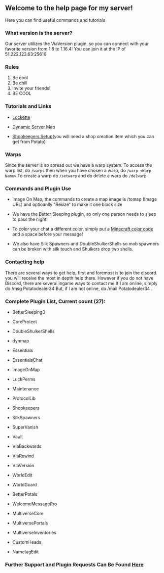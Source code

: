 ## Welcome to the help page for my server!

Here you can find useful commands and tutorials

### What version is the server?

Our server utilizes the ViaVersion plugin, so you can connect with your favorite version from 1.8 to 1.16.4! You can join it at the IP of 51.222.123.63:25616

### Rules

1. Be cool
2. Be chill
3. invite your friends!
4. BE COOL

### Tutorials and Links

- [Lockette](https://youtu.be/CVcU_ZPgF0E)

- [Dynamic Server Map](http://51.222.123.63:8123/)

- [Shopkeepers Setup](https://github.com/Shopkeepers/Shopkeepers-Wiki/wiki/Player-Shop-Setup)(you will need a shop creation item which you can get from Potato)

### Warps
Since the server is so spread out we have a warp system. To access the warp list, do ``/warps`` then when you have chosen a warp, do ``/warp <Warp Name>`` To create a warp do ``/setwarp`` and do delete a warp do ``/delwarp``

### Commands and Plugin Use

- Image On Map, the commands to create a map image is /tomap (Image URL) and optioanlly "Resize" to make it one block size

- We have the Better Sleeping plugin, so only one person needs to sleep to pass the night!

- To color your chat a different color, simply put a [Minecraft color code](https://minecraft.gamepedia.com/Formatting_codes) and a space before your message!

- We also have Silk Spawners and DoubleShulkerShells so mob spawners can be broken with silk touch and Shulkers drop two shells.

### Contacting help

There are several ways to get help, first and foremost is to join the discord. you will receive the most in depth help there. However if you do not have Discord, there are several ingame  ways to contact me If I am online, simply do /msg Potatodealer34 <Your Message Here> But, if I am not online, do /mail Potatodealer34 <Your Message Here>.

### Complete Plugin List, Current count (27):

- BetterSleeping3

- CoreProtect

- DoubleShulkerShells

- dynmap

- Essentials

- EssentialsChat

- ImageOnMap

- LuckPerms

- Maintenance

- ProtocolLib

- Shopkeepers

- SilkSpawners

- SuperVanish

- Vault

- ViaBackwards

- ViaRewind

- ViaVersion

- WorldEdit

- WorldGuard

- BetterPotals

- WelcomeMessagePro

- MultiverseCore

- MultiversePortals

- MultiverseInventories

- CustomHeads

- NametagEdit


### Further Support and Plugin Requests Can Be Found [Here](https://discord.gg/mXwce6T9DF)

<script src="https://l18x13w5nz23.statuspage.io/embed/script.js"></script>
